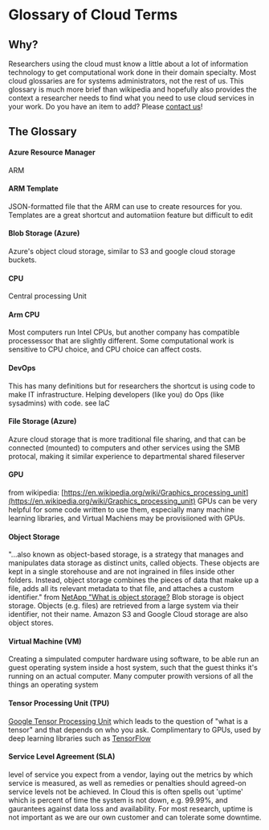 # Glossary of Cloud Terms

## Why?

Researchers using the cloud must know a little about a lot of information technology to get computational work done in their domain specialty.   Most cloud glossaries are for systems administrators, not the rest of us.  This glossary is much more brief than wikipedia and hopefully also provides the context a researcher needs to find what you need to use cloud services in your work.    Do you have an item to add? Please [contact us](contact.md)! 

## The Glossary

#### Azure Resource Manager
ARM

#### ARM Template
JSON-formatted file that the ARM can use to create resources for you.  Templates are a great shortcut and automatiion feature but difficult to edit 

#### Blob Storage (Azure)
Azure's object cloud storage, similar to S3 and google cloud storage buckets.  

#### CPU
Central processing Unit

#### Arm CPU
Most computers run Intel CPUs, but another company has compatible processessor that are slightly different.  Some computational work is sensitive to CPU choice, and CPU choice can affect costs.  

#### DevOps
This has many definitions but for researchers the shortcut is using code to make IT infrastructure.  Helping developers (like you) do Ops (like sysadmins) with code.   see IaC

#### File Storage (Azure)
Azure cloud storage that is more traditional file sharing, and that can be connected (mounted) to computers and other services using the SMB protocal, making it similar experience to departmental shared fileserver

#### GPU 
from wikipedia: [https://en.wikipedia.org/wiki/Graphics_processing_unit](https://en.wikipedia.org/wiki/Graphics_processing_unit)  GPUs can be very helpful for some code written to use them, especially many machine learning libraries, and Virtual Machiens may be provisiioned with GPUs.  

#### Object Storage
"...also known as object-based storage, is a strategy that manages and manipulates data storage as distinct units, called objects. These objects are kept in a single storehouse and are not ingrained in files inside other folders. Instead, object storage combines the pieces of data that make up a file, adds all its relevant metadata to that file, and attaches a custom identifier." from [NetApp "What is object storage?](https://www.netapp.com/data-storage/storagegrid/what-is-object-storage/)    Blob storage is object storage.   Objects (e.g. files) are retrieved from a large system via their identifier, not their name.   Amazon S3 and Google Cloud storage are also object stores.  

#### Virtual Machine (VM)
Creating a simpulated computer hardware using software, to be able run an guest operating system inside a host system, such that the guest thinks it's running on an actual computer.   Many computer prowith versions of all the things an operating system

#### Tensor Processing Unit (TPU)
[Google Tensor Processing Unit](https://en.wikipedia.org/wiki/Tensor_Processing_Unit) which leads to the question of "what is a tensor" and that depends on who you ask.  Complimentary to GPUs, used by deep learning libraries such as [TensorFlow]()

#### Service Level Agreement (SLA)
level of service you expect from a vendor, laying out the metrics by which service is measured, as well as remedies or penalties should agreed-on service levels not be achieved.  In Cloud this is often spells out 'uptime' which is percent of time the system is not down, e.g. 99.99%, and gaurantees against data loss and availability.   For most research, uptime is not important as we are our own customer and can tolerate some downtime.   
